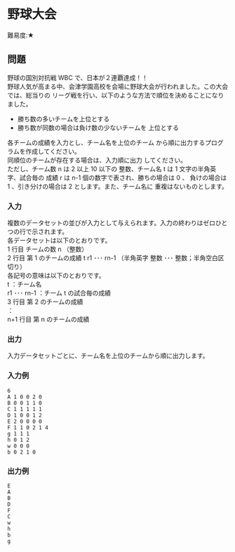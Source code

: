 # 野球大会

難易度:★

## 問題
野球の国別対抗戦 WBC で、日本が２連覇達成！！  
野球人気が高まる中、会津学園高校を会場に野球大会が行われました。この大会では、総当りの
リーグ戦を行い、以下のような方法で順位を決めることになりました。
- 勝ち数の多いチームを上位とする
- 勝ち数が同数の場合は負け数の少ないチームを
上位とする  

各チームの成績を入力とし、チーム名を上位のチーム
から順に出力するプログラムを作成してください。  
同順位のチームが存在する場合は、入力順に出力
してください。  
ただし、チーム数 n は 2 以上 10 以下の
整数、チーム名 t は 1 文字の半角英字、試合毎の
成績 r は n-1 個の数字で表され、勝ちの場合は 0 、
負けの場合は 1 、引き分けの場合は 2 とします。また、チーム名に
重複はないものとします。

### 入力
複数のデータセットの並びが入力として与えられます。入力の終わりはゼロひとつの行で示されます。  
各データセットは以下のとおりです。  
1 行目 チームの数 n （整数）  
2 行目 第 1 のチームの成績 t r1 ･･･ rn-1 （半角英字 整数 ･･･ 整数；半角空白区切り）  
 各記号の意味は以下のとおりです。  
 t ：チーム名  
 r1 ･･･ rn-1 ：チーム t の試合毎の成績  
3 行目 第 2 のチームの成績  
 ：  
n+1 行目 第 n のチームの成績

### 出力
入力データセットごとに、チーム名を上位のチームから順に出力します。
### 入力例
```
6
A 1 0 0 2 0
B 0 0 1 1 0
C 1 1 1 1 1
D 1 0 0 1 2
E 2 0 0 0 0
F 1 1 0 2 1 4
g 1 1 1
h 0 1 2
w 0 0 0
b 0 2 1 0
```


### 出力例
```
E
A
B
D
F
C
w
h
b
g